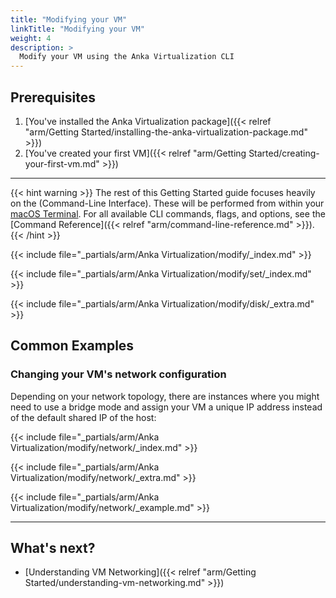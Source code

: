 ```yaml
---
title: "Modifying your VM"
linkTitle: "Modifying your VM"
weight: 4
description: >
  Modify your VM using the Anka Virtualization CLI
---
```


## Prerequisites

1. [You've installed the Anka Virtualization package]({{< relref "arm/Getting Started/installing-the-anka-virtualization-package.md" >}})
2. [You've created your first VM]({{< relref "arm/Getting Started/creating-your-first-vm.md" >}})

---

{{< hint warning >}}
The rest of this Getting Started guide focuses heavily on the (Command-Line Interface). These will be performed from within your [macOS Terminal](https://support.apple.com/guide/terminal/welcome/mac). For all available CLI commands, flags, and options, see the [Command Reference]({{< relref "arm/command-line-reference.md" >}}).
{{< /hint >}}

{{< include file="_partials/arm/Anka Virtualization/modify/_index.md" >}}

{{< include file="_partials/arm/Anka Virtualization/modify/set/_index.md" >}}

{{< include file="_partials/arm/Anka Virtualization/modify/disk/_extra.md" >}}

## Common Examples

### Changing your VM's network configuration

Depending on your network topology, there are instances where you might need to use a bridge mode and assign your VM a unique IP address instead of the default shared IP of the host:

{{< include file="_partials/arm/Anka Virtualization/modify/network/_index.md" >}}

{{< include file="_partials/arm/Anka Virtualization/modify/network/_extra.md" >}}

{{< include file="_partials/arm/Anka Virtualization/modify/network/_example.md" >}}

---

## What's next?

- [Understanding VM Networking]({{< relref "arm/Getting Started/understanding-vm-networking.md" >}})
